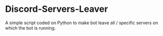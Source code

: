 # Discord-Servers-Leaver
A simple script coded on Python to make bot leave all / specific servers on which the bot is running.
